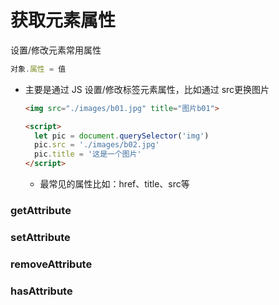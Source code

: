 # 获取元素属性

设置/修改元素常用属性

```javascript
对象.属性 = 值
```

- 主要是通过 JS 设置/修改标签元素属性，比如通过 src更换图片

  ```html
  <img src="./images/b01.jpg" title="图片b01">
  
  <script>
  	let pic = document.querySelector('img')
  	pic.src = './images/b02.jpg'
  	pic.title = '这是一个图片'
  </script>
  ```

  - 最常见的属性比如：href、title、src等

### getAttribute

### setAttribute

### removeAttribute

### hasAttribute